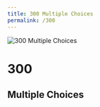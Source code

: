 ```yaml
---
title: 300 Multiple Choices
permalink: /300
---
```

<div class="status-page-container">
<div>
    <img src="https://i.imgur.com/bEitMv8.jpg" alt="300 Multiple Choices" />
    <h1>300</h1>
    <h2>Multiple Choices</h2>
</div>
</div>

